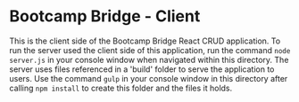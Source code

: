 # Bootcamp Bridge - Client

This is the client side of the Bootcamp Bridge React CRUD application.  To run the server used the client side of this application, run the command `node server.js` in your console window when navigated within this directory.  The server uses files referenced in a 'build' folder to serve the application to users.  Use the command `gulp` in your console window in this directory after calling `npm install` to create this folder and the files it holds.
